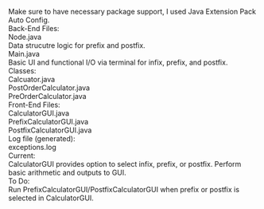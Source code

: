 Make sure to have necessary package support, I used Java Extension Pack Auto Config.  
Back-End Files:  
  Node.java  
    Data strucutre logic for prefix and postfix.  
  Main.java  
    Basic UI and functional I/O via terminal for infix, prefix, and postfix.  
    Classes:  
        Calcuator.java  
        PostOrderCalculator.java  
        PreOrderCalculator.java  
Front-End Files:  
  CalculatorGUI.java  
  PrefixCalculatorGUI.java  
  PostfixCalculatorGUI.java  
Log file (generated):  
  exceptions.log  
Current:  
  CalculatorGUI provides option to select infix, prefix, or postfix. Perform basic arithmetic and outputs to GUI.   
To Do:   
  Run PrefixCalculatorGUI/PostfixCalculatorGUI when prefix or postfix is selected in CalculatorGUI.  
